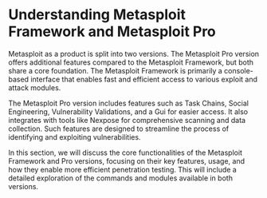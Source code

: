 # Understanding Metasploit Framework and Metasploit Pro

Metasploit as a product is split into two versions. The Metasploit Pro version offers additional features compared to the Metasploit Framework, but both share a core foundation. The Metasploit Framework is primarily a console-based interface that enables fast and efficient access to various exploit and attack modules.

The Metasploit Pro version includes features such as Task Chains, Social Engineering, Vulnerability Validations, and a Gui for easier access. It also integrates with tools like Nexpose for comprehensive scanning and data collection. Such features are designed to streamline the process of identifying and exploiting vulnerabilities.

In this section, we will discuss the core functionalities of the Metasploit Framework and Pro versions, focusing on their key features, usage, and how they enable more efficient penetration testing. This will include a detailed exploration of the commands and modules available in both versions.
